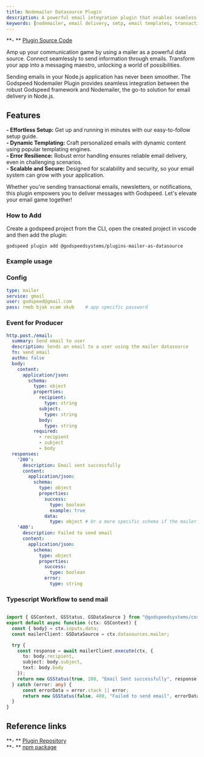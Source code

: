 ```yaml
---
title: Nodemailer Datasource Plugin
description: A powerful email integration plugin that enables seamless email delivery in Godspeed applications using Nodemailer. Features include dynamic templating, error resilience, secure delivery, and support for various email services like Gmail and SMTP.
keywords: [nodemailer, email delivery, smtp, email templates, transactional email, godspeed plugin, email service, messaging, email notifications, email integration]
---
```


**- ** [Plugin Source Code](https://github.com/godspeedsystems/gs-plugins/tree/main/plugins/mailer-as-datasource) 

Amp up your communication game by using a mailer as a powerful data source. Connect seamlessly to send information through emails. Transform your app into a messaging maestro, unlocking a world of possibilities.

Sending emails in your Node.js application has never been smoother. The Godspeed Nodemailer Plugin provides seamless integration between the robust Godspeed framework and Nodemailer, the go-to solution for email delivery in Node.js.

## Features

**- Effortless Setup:** Get up and running in minutes with our easy-to-follow setup guide.    
**- Dynamic Templating:** Craft personalized emails with dynamic content using popular templating engines.    
**- Error Resilience:** Robust error handling ensures reliable email delivery, even in challenging scenarios.   
**- Scalable and Secure:** Designed for scalability and security, so your email system can grow with your application.

Whether you're sending transactional emails, newsletters, or notifications, this plugin empowers you to deliver messages with Godspeed. Let's elevate your email game together!

### How to Add 
Create a godspeed project from the CLI, open the created project in vscode and then add the plugin:

```
godspeed plugin add @godspeedsystems/plugins-mailer-as-datasource
```

### Example usage

### Config
```yaml title=src/datasources/mailer.yaml
type: mailer
service: gmail       
user: godspeed@gmail.com
pass: rmeb bjak xcam xkub    # app specific password
```

### Event for Producer
```yaml title=src/events/mail_send_event.yaml
http.post./email:
  summary: Send email to user
  description: Sends an email to a user using the mailer datasource
  fn: send_email
  authn: false
  body:
    content:
      application/json:
        schema:
          type: object
          properties:
            recipient:
              type: string
            subject:
              type: string
            body:
              type: string
          required:
            - recipient
            - subject
            - body
  responses:
    '200':
      description: Email sent successfully
      content:
        application/json:
          schema:
            type: object
            properties:
              success:
                type: boolean
                example: true
              data:
                type: object # Or a more specific schema if the mailer returns structured data
    '400':
      description: Failed to send email
      content:
        application/json:
          schema:
            type: object
            properties:
              success:
                type: boolean
              error:
                type: string
```
### Typescript Workflow to send mail
```typescript title=src/functions/send_email.ts

import { GSContext, GSStatus, GSDataSource } from "@godspeedsystems/core";
export default async function (ctx: GSContext) {
  const { body} = ctx.inputs.data;
  const mailerClient: GSDataSource = ctx.datasources.mailer;

  try {
    const response = await mailerClient.execute(ctx, {
      to: body.recipient,
      subject: body.subject,
      text: body.body
    });
    return new GSStatus(true, 200, "Email Sent successfully", response, undefined);
  } catch (error: any) {
      const errorData = error.stack || error;
      return new GSStatus(false, 400, "Failed to send email", errorData, undefined);
  }
}
```



## Reference links
**- ** [Plugin Repository](https://github.com/godspeedsystems/gs-plugins/tree/main/plugins/mailer-as-datasource)     
**- ** [npm package](https://www.npmjs.com/package/@godspeedsystems/plugins-mailer-as-datasource)

